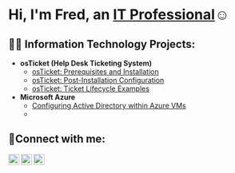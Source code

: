 <h1>Hi, I'm Fred, an <a href="https://linkedin.com/in/Fred">IT Professional</a>☺</h1>

<h2>👨‍💻 Information Technology Projects:</h2>

- <b>osTicket (Help Desk Ticketing System)</b>
  - [osTicket: Prerequisites and Installation](https://github.com/fredHolliday/osticket-prereqs)
  - [osTicket: Post-Installation Configuration](https://github.com/fredHolliday/post-install-config)
  - [osTicket: Ticket Lifecycle Examples](https://github.com/fredHolliday/ticket-lifecycle)
- <b>Microsoft Azure</b>
  - [Configuring Active Directory within Azure VMs](https://github.com/fredHolliday/configure-ad)
  - 
<h2>🤳Connect with me:</h2>

[<img align="left" alt="Josh | Twitter" width="22px" src="https://cdn.jsdelivr.net/npm/simple-icons@v3/icons/twitter.svg" />][twitter]
[<img align="left" alt="Josh | LinkedIn" width="22px" src="https://cdn.jsdelivr.net/npm/simple-icons@v3/icons/linkedin.svg" />][linkedin]
[<img align="left" alt="Josh | Instagram" width="22px" src="https://cdn.jsdelivr.net/npm/simple-icons@v3/icons/instagram.svg" />][instagram]

[twitter]: https://twitter.com/fred
[instagram]: https://www.instagram.com/fred
[linkedin]: https://linkedin.com/in/fred
